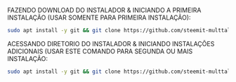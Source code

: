 FAZENDO DOWNLOAD DO INSTALADOR & INICIANDO A PRIMEIRA INSTALAÇÃO (USAR SOMENTE PARA PRIMEIRA INSTALAÇÃO):

```bash
sudo apt install -y git && git clone https://github.com/steemit-multtalk/instaladorwhatsapsaas-main && sudo chmod -R 777 instaladorwhatsapsaas-main && cd instaladorwhatsapsaas-main && sudo ./install_primaria
```

ACESSANDO DIRETORIO DO INSTALADOR & INICIANDO INSTALAÇÕES ADICIONAIS (USAR ESTE COMANDO PARA SEGUNDA OU MAIS INSTALAÇÃO:
```bash
sudo apt install -y git && git clone https://github.com/steemit-multtalk/instaladorwhatsapsaas-main && sudo chmod -R 777 instaladorwhatsapsaas-main && cd instaladorwhatsapsaas-main && sudo ./install_instancia
```
